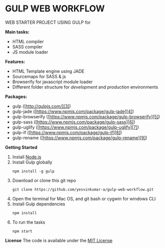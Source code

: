 # GULP WEB WORKFLOW

WEB STARTER PROJECT USING GULP for

**Main tasks:**
* HTML compiler
* SASS compiler
* JS module loader

**Features:**
* HTML Template engine using JADE
* Sourcemaps for SASS & js
* Browserify for javascript module loader
* Different folder structure for *development* and *production* environments

**Packages:**
* gulp  ([http://gulpjs.com/][3])
* gulp-jade ([https://www.npmjs.com/package/gulp-jade][4])
* gulp-browserify ([https://www.npmjs.com/package/gulp-browserify][5])
* gulp-sass ([https://www.npmjs.com/package/gulp-sass][6])
* gulp-uglify ([https://www.npmjs.com/package/gulp-uglify][7])
* gulp-if ([https://www.npmjs.com/package/gulp-if][8])
* gulp-rename ([https://www.npmjs.com/package/gulp-rename][9])

**Getting Started**

1. Install [Node.js][1]
2. Install Gulp globally
   ~~~~
   npm install -g gulp
   ~~~~
3. Download or clone this git repo
   ~~~~
   git clone https://github.com/yesvinkumar-a/gulp-web-workflow.git
   ~~~~
4. Open the terminal for Mac OS, and git bash or cygwin for windows CLI
5. Install Gulp dependencies
   ~~~~
   npm install
   ~~~~
5. To run the tasks
   ~~~~
   npm start
   ~~~~

**License**
The code is available under the [MIT License][2]

[1]: https://nodejs.org/en/ "Nodejs"
[2]: https://github.com/yesvinkumar-a/gulp-web-workflow/blob/master/LICENSE
[3]: http://gulpjs.com/ "Gulpjs"
[4]: https://www.npmjs.com/package/gulp-jade
[5]: https://www.npmjs.com/package/gulp-browserify
[6]: https://www.npmjs.com/package/gulp-sass
[7]: https://www.npmjs.com/package/gulp-uglify
[8]: https://www.npmjs.com/package/gulp-if
[9]: https://www.npmjs.com/package/gulp-rename
